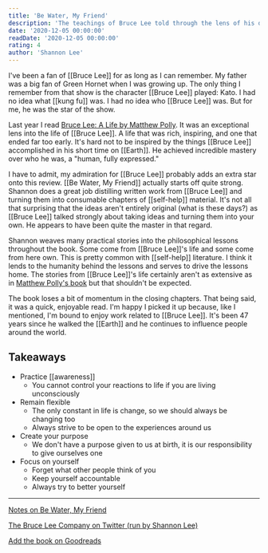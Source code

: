 ```yaml
---
title: 'Be Water, My Friend'
description: 'The teachings of Bruce Lee told through the lens of his daughter Shannon.'
date: '2020-12-05 00:00:00'
readDate: '2020-12-05 00:00:00'
rating: 4
author: 'Shannon Lee'
---
```


I've been a fan of [[Bruce Lee]] for as long as I can remember. My father was a big fan of Green Hornet when I was growing up. The only thing I remember from that show is the character [[Bruce Lee]] played: Kato. I had no idea what [[kung fu]] was. I had no idea who [[Bruce Lee]] was. But for me, he was the star of the show.

Last year I read [Bruce Lee: A Life by Matthew Polly](https://www.goodreads.com/book/show/36415807-bruce-lee). It was an exceptional lens into the life of [[Bruce Lee]]. A life that was rich, inspiring, and one that ended far too early. It's hard not to be inspired by the things [[Bruce Lee]] accomplished in his short time on [[Earth]]. He achieved incredible mastery over who he was, a "human, fully expressed."

I have to admit, my admiration for [[Bruce Lee]] probably adds an extra star onto this review. [[Be Water, My Friend]] actually starts off quite strong. Shannon does a great job distilling written work from [[Bruce Lee]] and turning them into consumable chapters of [[self-help]] material. It's not all that surprising that the ideas aren't entirely original (what is these days?) as [[Bruce Lee]] talked strongly about taking ideas and turning them into your own. He appears to have been quite the master in that regard.

Shannon weaves many practical stories into the philosophical lessons throughout the book. Some come from [[Bruce Lee]]'s life and some come from here own. This is pretty common with [[self-help]] literature. I think it lends to the humanity behind the lessons and serves to drive the lessons home. The stories from [[Bruce Lee]]'s life certainly aren't as extensive as in [Matthew Polly's book](https://www.goodreads.com/book/show/36415807-bruce-lee) but that shouldn't be expected.

The book loses a bit of momentum in the closing chapters. That being said, it was a quick, enjoyable read. I'm happy I picked it up because, like I mentioned, I'm bound to enjoy work related to [[Bruce Lee]]. It's been 47 years since he walked the [[Earth]] and he continues to influence people around the world.

## Takeaways

- Practice [[awareness]]
  - You cannot control your reactions to life if you are living unconsciously
- Remain flexible
  - The only constant in life is change, so we should always be changing too
  - Always strive to be open to the experiences around us
- Create your purpose
  - We don't have a purpose given to us at birth, it is our responsibility to give ourselves one
- Focus on yourself
  - Forget what other people think of you
  - Keep yourself accountable
  - Always try to better yourself

---

<footer>

[Notes on Be Water, My Friend](/second-brain/be-water-my-friend)

[The Bruce Lee Company on Twitter (run by Shannon Lee)](https://twitter.com/brucelee)

[Add the book on Goodreads](https://www.goodreads.com/book/show/49247089-be-water-my-friend)

</footer>